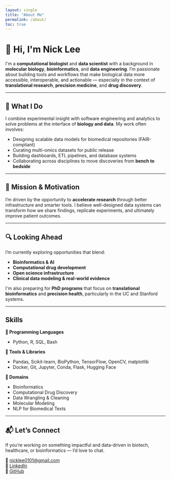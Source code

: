 ```yaml
---
layout: single
title: "About Me"
permalink: /about/
toc: true
---
```


# 👋 Hi, I'm Nick Lee

I'm a **computational biologist** and **data scientist** with a background in **molecular biology**, **bioinformatics**, and **data engineering**. I’m passionate about building tools and workflows that make biological data more accessible, interoperable, and actionable — especially in the context of **translational research**, **precision medicine**, and **drug discovery**.

---

## 🧬 What I Do

I combine experimental insight with software engineering and analytics to solve problems at the interface of **biology and data**. My work often involves:

- Designing scalable data models for biomedical repositories (FAIR-compliant)
- Curating multi-omics datasets for public release
- Building dashboards, ETL pipelines, and database systems
- Collaborating across disciplines to move discoveries from **bench to bedside**

---

## 🚀 Mission & Motivation

I’m driven by the opportunity to **accelerate research** through better infrastructure and smarter tools. I believe well-designed data systems can transform how we share findings, replicate experiments, and ultimately improve patient outcomes.

---

## 🔍 Looking Ahead

I’m currently exploring opportunities that blend:

- **Bioinformatics & AI**  
- **Computational drug development**  
- **Open science infrastructure**  
- **Clinical data modeling & real-world evidence**

I'm also preparing for **PhD programs** that focus on **translational bioinformatics** and **precision health**, particularly in the UC and Stanford systems.

---

## Skills

**🧠 Programming Languages**
- Python, R, SQL, Bash

**🧰 Tools & Libraries**
- Pandas, Scikit-learn, BioPython, TensorFlow, OpenCV, matplotlib
- Docker, Git, Jupyter, Conda, Flask, Hugging Face

**🔬 Domains**
- Bioinformatics
- Computational Drug Discovery
- Data Wrangling & Cleaning
- Molecular Modeling
- NLP for Biomedical Texts


---

## 📬 Let’s Connect

If you’re working on something impactful and data-driven in biotech, healthcare, or bioinformatics — I’d love to chat.

📧 [nicklee0101@gmail.com](mailto:nicklee0101@gmail.com)  
🔗 [LinkedIn](https://linkedin.com/in/leen01)  
🐙 [GitHub](https://github.com/leen01)

